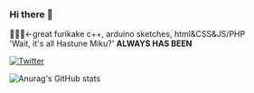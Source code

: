 ### Hi there 👋
📢🎈🎀←great furikake 
c++, arduino sketches, html&CSS&JS/PHP<br>
'Wait, it's all Hastune Miku?' <b>ALWAYS HAS BEEN</b>

[![Twitter](https://img.shields.io/badge/twitter-@39renon_3939-1DA1F2?logo=Twitter)](https://twitter.com/39renon_3939)

![Anurag's GitHub stats](https://github-readme-stats.vercel.app/api?username=ccrenon2&show_icons=true&theme=radical)

<!--
**ccrenon2/ccrenon2** is a ✨ _special_ ✨ repository because its `README.md` (this file) appears on your GitHub profile.

Here are some ideas to get you started:

- 🔭 I’m currently working on ...
- 🌱 I’m currently learning ...
- 👯 I’m looking to collaborate on ...
- 🤔 I’m looking for help with ...
- 💬 Ask me about ...
- 📫 How to reach me: ...
- 😄 Pronouns: ...
- ⚡ Fun fact: ...
-->

